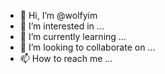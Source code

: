 - 👋 Hi, I’m @wolfyim
- 👀 I’m interested in ...
- 🌱 I’m currently learning ...
- 💞️ I’m looking to collaborate on ...
- 📫 How to reach me ...

<!---
wolfyim/wolfyim is a ✨ special ✨ repository because its `README.md` (this file) appears on your GitHub profile.
You can click the Preview link to take a look at your changes.
--->

